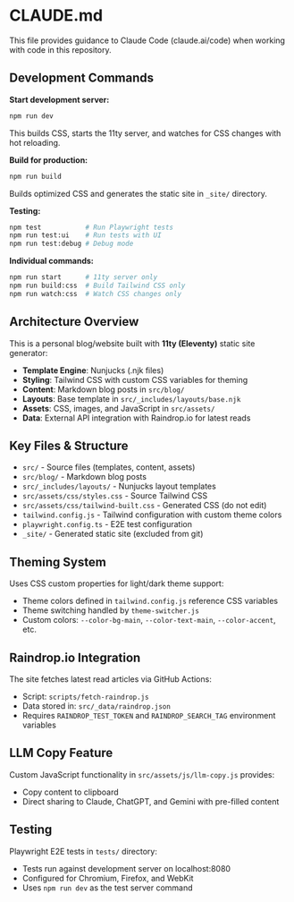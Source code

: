 # CLAUDE.md

This file provides guidance to Claude Code (claude.ai/code) when working with code in this repository.

## Development Commands

**Start development server:**
```bash
npm run dev
```
This builds CSS, starts the 11ty server, and watches for CSS changes with hot reloading.

**Build for production:**
```bash
npm run build
```
Builds optimized CSS and generates the static site in `_site/` directory.

**Testing:**
```bash
npm test           # Run Playwright tests
npm run test:ui    # Run tests with UI
npm run test:debug # Debug mode
```

**Individual commands:**
```bash
npm run start      # 11ty server only
npm run build:css  # Build Tailwind CSS only
npm run watch:css  # Watch CSS changes only
```

## Architecture Overview

This is a personal blog/website built with **11ty (Eleventy)** static site generator:

- **Template Engine**: Nunjucks (.njk files)
- **Styling**: Tailwind CSS with custom CSS variables for theming
- **Content**: Markdown blog posts in `src/blog/`
- **Layouts**: Base template in `src/_includes/layouts/base.njk`
- **Assets**: CSS, images, and JavaScript in `src/assets/`
- **Data**: External API integration with Raindrop.io for latest reads

## Key Files & Structure

- `src/` - Source files (templates, content, assets)
- `src/blog/` - Markdown blog posts 
- `src/_includes/layouts/` - Nunjucks layout templates
- `src/assets/css/styles.css` - Source Tailwind CSS
- `src/assets/css/tailwind-built.css` - Generated CSS (do not edit)
- `tailwind.config.js` - Tailwind configuration with custom theme colors
- `playwright.config.ts` - E2E test configuration
- `_site/` - Generated static site (excluded from git)

## Theming System

Uses CSS custom properties for light/dark theme support:
- Theme colors defined in `tailwind.config.js` reference CSS variables
- Theme switching handled by `theme-switcher.js`
- Custom colors: `--color-bg-main`, `--color-text-main`, `--color-accent`, etc.

## Raindrop.io Integration

The site fetches latest read articles via GitHub Actions:
- Script: `scripts/fetch-raindrop.js`
- Data stored in: `src/_data/raindrop.json`
- Requires `RAINDROP_TEST_TOKEN` and `RAINDROP_SEARCH_TAG` environment variables

## LLM Copy Feature

Custom JavaScript functionality in `src/assets/js/llm-copy.js` provides:
- Copy content to clipboard
- Direct sharing to Claude, ChatGPT, and Gemini with pre-filled content

## Testing

Playwright E2E tests in `tests/` directory:
- Tests run against development server on localhost:8080
- Configured for Chromium, Firefox, and WebKit
- Uses `npm run dev` as the test server command